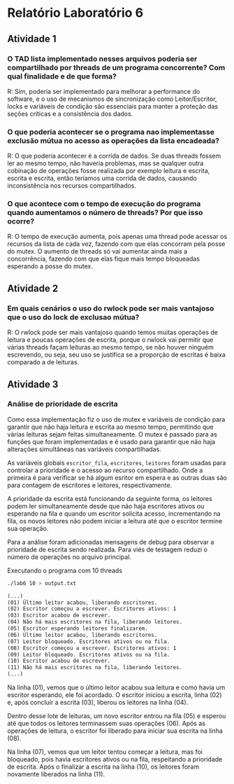 # Relatório Laboratório 6

## Atividade 1

### O TAD lista implementado nesses arquivos poderia ser compartilhado por threads de um programa concorrente? Com qual finalidade e de que forma?
R: Sim, poderia ser implementado para melhorar a performance do software, e o uso de mecanismos de sincronização como Leitor/Escritor, locks e variáveis de condição são essenciais para manter a proteção das seções críticas e a consistência dos dados.

### O que poderia acontecer se o programa nao implementasse exclusão mútua no acesso as operações da lista encadeada?
R: O que poderia acontecer é a corrida de dados. Se duas threads fossem ler ao mesmo tempo, não haveria problemas, mas se qualquer outra cobinação de operações fosse realizada por exemplo leitura e escrita, escrita e escrita, então teríamos uma corrida de dados, causando inconsistência nos recursos compartilhados.


### O que acontece com o tempo de execução do programa quando aumentamos o número de threads? Por que isso ocorre?
R: O tempo de execução aumenta, pois apenas uma thread pode acessar os recursos da lista de cada vez, fazendo com que elas concorram pela posse do mutex. O aumento de threads só vai aumentar ainda mais a concorrência, fazendo com que elas fique mais tempo bloqueadas esperando a posse do mutex.

## Atividade 2

### Em quais cenários o uso do rwlock pode ser mais vantajoso que o uso do lock de exclusao mútua?
R: O rwlock pode ser mais vantajoso quando temos muitas operações de leitura e poucas operações de escrita, porque o rwlock vai permitir que várias threads façam leituras ao mesmo tempo, se não houver ninguém escrevendo, ou seja, seu uso se justifica se a proporção de escritas é baixa comparado a de leituras.

## Atividade 3

### Análise de prioridade de escrita

Como essa implementação fiz o uso de mutex e variáveis de condição para garantir que não haja leitura e escrita ao mesmo tempo, permitindo que várias leituras sejam feitas simultaneamente. O mutex é passado para as funções que foram implementadas e é usado para garantir que não haja alterações simultâneas nas variáveis compartilhadas.

As variáveis globais `escritor_fila`, `escritores`, `leitores` foram usadas para controlar a prioridade e o acesso ao recurso compartilhado. Onde a primeira é para verificar se há algum esritor em espera e as outras duas são para contagem de escritores e leitores, respectivamente.

A prioridade da escrita está funcionando da seguinte forma, os leitores podem ler simultaneamente desde que não haja escritores ativos ou esperando na fila e quando um escritor solicita acesso, incrementando na fila, os novos leitores não podem iniciar a leitura até que o escritor termine sua operação. 

Para a análise foram adicionadas mensagens de debug para observar a prioridade de escrita sendo realizada. Para viés de testagem reduzi o número de operações no arquivo principal.

Executando o programa com 10 threads 
```bash
./lab6 10 > output.txt
```

```txt
(...)
(01) Último leitor acabou, liberando escritores.
(02) Escritor começou a escrever. Escritores ativos: 1
(03) Escritor acabou de escrever.
(04) Não há mais escritores na fila, liberando leitores.
(05) Escritor esperando leitores finalizarem.
(06) Último leitor acabou, liberando escritores.
(07) Leitor bloqueado. Escritores ativos ou na fila.
(08) Escritor começou a escrever. Escritores ativos: 1
(09) Leitor bloqueado. Escritores ativos ou na fila.
(10) Escritor acabou de escrever.
(11) Não há mais escritores na fila, liberando leitores.
(...)
```

Na linha (01), vemos que o último  leitor acabou sua leitura e como havia um escritor esperando, ele foi acordado. O escritor iniciou a escrita, linha (02) e, após concluir a escrita (03), liberou os leitores na linha (04). 

Dentro desse lote de leituras, um novo escritor entrou na fila (05) e esperou até que todos os leitores terminassem suas operações (06). Após as operações de leitura, o escritor foi liberado para iniciar sua escrita na linha (08).

Na linha (07), vemos que um leitor tentou começar a leitura, mas foi bloqueado, pois havia escritores ativos ou na fila, respeitando a prioridade de escrita. Após o finalizar a escrita na linha (10), os leitores foram novamente liberados na linha (11).